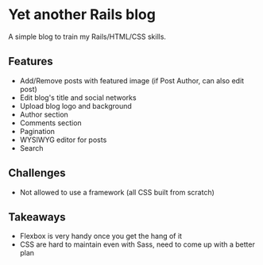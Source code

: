 # Yet another Rails blog

A simple blog to train my Rails/HTML/CSS skills.

## Features
- Add/Remove posts with featured image (if Post Author, can also edit post)
- Edit blog's title and social networks
- Upload blog logo and background 
- Author section
- Comments section
- Pagination
- WYSIWYG editor for posts
- Search

## Challenges
- Not allowed to use a framework (all CSS built from scratch)

## Takeaways
- Flexbox is very handy once you get the hang of it
- CSS are hard to maintain even with Sass, need to come up with a better plan